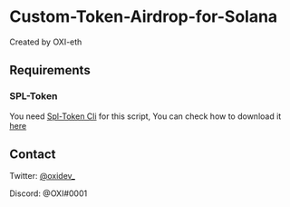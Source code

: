 # Custom-Token-Airdrop-for-Solana
Created by OXI-eth

## Requirements

### SPL-Token 

You need [Spl-Token Cli](https://spl.solana.com/token) for this script, You can check how to download it [here](https://spl.solana.com/token)









## Contact


Twitter: [@oxidev_](https://twitter.com/oxidev_)

Discord: @OXI#0001
